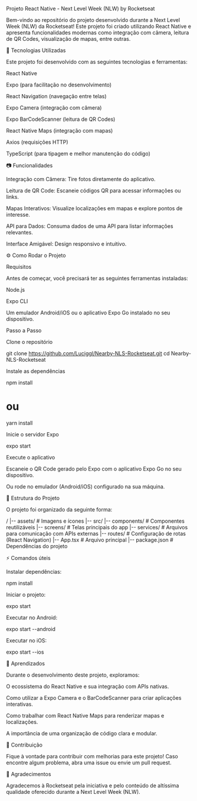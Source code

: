 Projeto React Native - Next Level Week (NLW) by Rocketseat

Bem-vindo ao repositório do projeto desenvolvido durante a Next Level Week (NLW) da Rocketseat! Este projeto foi criado utilizando React Native e apresenta funcionalidades modernas como integração com câmera, leitura de QR Codes, visualização de mapas, entre outras.

:rocket: Tecnologias Utilizadas

Este projeto foi desenvolvido com as seguintes tecnologias e ferramentas:

React Native

Expo (para facilitação no desenvolvimento)

React Navigation (navegação entre telas)

Expo Camera (integração com câmera)

Expo BarCodeScanner (leitura de QR Codes)

React Native Maps (integração com mapas)

Axios (requisições HTTP)

TypeScript (para tipagem e melhor manutenção do código)

:camera: Funcionalidades

Integração com Câmera: Tire fotos diretamente do aplicativo.

Leitura de QR Code: Escaneie códigos QR para acessar informações ou links.

Mapas Interativos: Visualize localizações em mapas e explore pontos de interesse.

API para Dados: Consuma dados de uma API para listar informações relevantes.

Interface Amigável: Design responsivo e intuitivo.

:gear: Como Rodar o Projeto

Requisitos

Antes de começar, você precisará ter as seguintes ferramentas instaladas:

Node.js

Expo CLI

Um emulador Android/iOS ou o aplicativo Expo Go instalado no seu dispositivo.

Passo a Passo

Clone o repositório

git clone https://github.com/Luciggl/Nearby-NLS-Rocketseat.git
cd Nearby-NLS-Rocketseat

Instale as dependências

npm install
# ou
yarn install

Inicie o servidor Expo

expo start

Execute o aplicativo

Escaneie o QR Code gerado pelo Expo com o aplicativo Expo Go no seu dispositivo.

Ou rode no emulador (Android/iOS) configurado na sua máquina.

:wrench: Estrutura do Projeto

O projeto foi organizado da seguinte forma:

/
|-- assets/               # Imagens e ícones
|-- src/
    |-- components/       # Componentes reutilizáveis
    |-- screens/          # Telas principais do app
    |-- services/         # Arquivos para comunicação com APIs externas
    |-- routes/           # Configuração de rotas (React Navigation)
    |-- App.tsx           # Arquivo principal
|-- package.json          # Dependências do projeto

:zap: Comandos úteis

Instalar dependências:

npm install

Iniciar o projeto:

expo start

Executar no Android:

expo start --android

Executar no iOS:

expo start --ios

:bookmark_tabs: Aprendizados

Durante o desenvolvimento deste projeto, exploramos:

O ecossistema do React Native e sua integração com APIs nativas.

Como utilizar a Expo Camera e o BarCodeScanner para criar aplicações interativas.

Como trabalhar com React Native Maps para renderizar mapas e localizações.

A importância de uma organização de código clara e modular.

:handshake: Contribuição

Fique à vontade para contribuir com melhorias para este projeto! Caso encontre algum problema, abra uma issue ou envie um pull request.

:tada: Agradecimentos

Agradecemos à Rocketseat pela iniciativa e pelo conteúdo de altíssima qualidade oferecido durante a Next Level Week (NLW).
